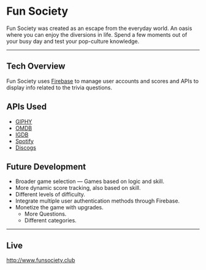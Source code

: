 # Fun Society
Fun Society was created as an escape from the everyday world. An oasis where you can enjoy the diversions in life. Spend a few moments out of your busy day and test your pop-culture knowledge.

---

## Tech Overview
Fun Society uses [Firebase](https://firebase.google.com) to manage user accounts and scores and APIs to display info related to the trivia questions.

## APIs Used

* [GIPHY](https://api.giphy.com)
* [OMDB](https://www.omdbapi.com)
* [IGDB](https://www.igdb.com/api)
* [Spotify](https://developer.spotify.com/web-api/)
* [Discogs](https://www.discogs.com/developers/)

## Future Development

* Broader game selection — Games based on logic and skill.
* More dynamic score tracking, also based on skill.
* Different levels of difficulty.
* Integrate multiple user authentication methods through Firebase.
* Monetize the game with upgrades.
  * More Questions.
  * Different categories.


---
## Live
http://www.funsociety.club

